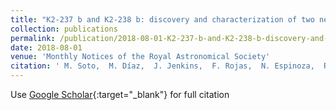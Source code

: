 ```yaml
---
title: "K2-237 b and K2-238 b: discovery and characterization of two new transiting hot Jupiters from K2"
collection: publications
permalink: /publication/2018-08-01-K2-237-b-and-K2-238-b-discovery-and-characterization-of-two-new-transiting-hot-Jupiters-from-K2
date: 2018-08-01
venue: 'Monthly Notices of the Royal Astronomical Society'
citation: ' M. Soto,  M. Díaz,  J. Jenkins,  F. Rojas,  N. Espinoza,  R. Brahm,  H. Drass,  M. Jones,  M. Rabus,  J. Hartman,  P. Sarkis,  A. Jordán,  R. Lachaume,  B. Pantoja,  M. Vučković,  D. Ciardi,  I. Crossfield,  C. Dressing,  E. Gonzales,  L. Hirsch, &quot;K2-237 b and K2-238 b: discovery and characterization of two new transiting hot Jupiters from K2.&quot; Monthly Notices of the Royal Astronomical Society, 2018.'
---
```

Use [Google Scholar](https://scholar.google.com/scholar?q=K2+237+b+and+K2+238+b:+discovery+and+characterization+of+two+new+transiting+hot+Jupiters+from+K2){:target="_blank"} for full citation